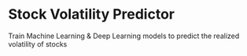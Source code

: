 # Stock Volatility Predictor

Train Machine Learning & Deep Learning models to predict the realized volatility of stocks

